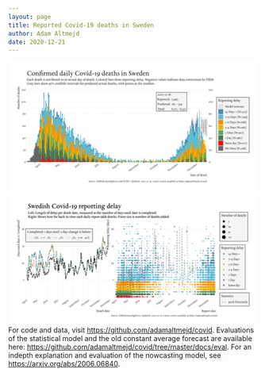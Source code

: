 ```yaml
---
layout: page
title: Reported Covid-19 deaths in Sweden
author: Adam Altmejd
date: 2020-12-21
---
```


![Graph of Swedish Covid-19 deaths with reporting delay.](deaths_lag_sweden_2020-12-21.png "Swedish Covid-19 deaths.")
![Graph of Swedish Covid-19 reporting delay in daily deaths.](lag_trend_sweden_2020-12-21.png "Trend in Swedish Covid-19 mortality reporting delay.")
For code and data, visit <https://github.com/adamaltmejd/covid>.
Evaluations of the statistical model and the old constant average forecast are available here: <https://github.com/adamaltmejd/covid/tree/master/docs/eval>.
For an indepth explanation and evaluation of the nowcasting model, see <https://arxiv.org/abs/2006.06840>.
